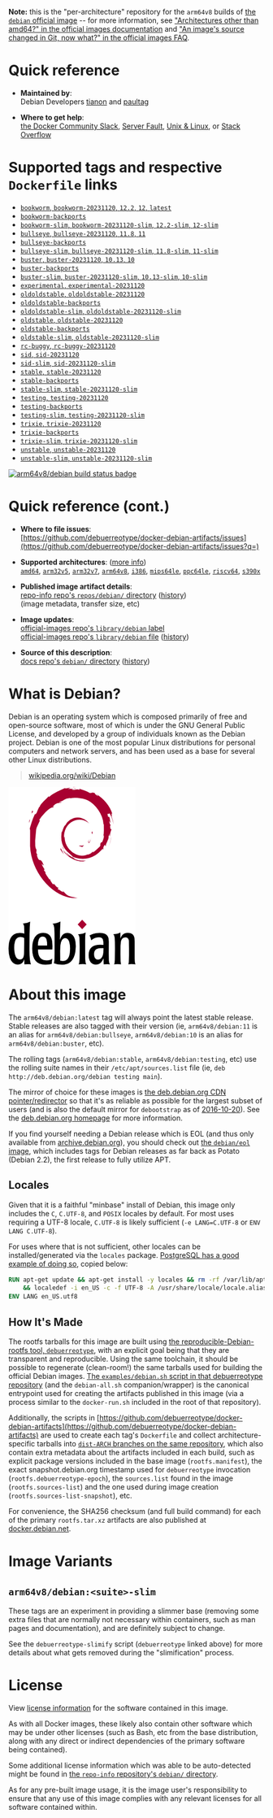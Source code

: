 <!--

********************************************************************************

WARNING:

    DO NOT EDIT "debian/README.md"

    IT IS AUTO-GENERATED

    (from the other files in "debian/" combined with a set of templates)

********************************************************************************

-->

**Note:** this is the "per-architecture" repository for the `arm64v8` builds of [the `debian` official image](https://hub.docker.com/_/debian) -- for more information, see ["Architectures other than amd64?" in the official images documentation](https://github.com/docker-library/official-images#architectures-other-than-amd64) and ["An image's source changed in Git, now what?" in the official images FAQ](https://github.com/docker-library/faq#an-images-source-changed-in-git-now-what).

# Quick reference

-	**Maintained by**:  
	Debian Developers [tianon](https://qa.debian.org/developer.php?login=tianon) and [paultag](https://qa.debian.org/developer.php?login=paultag)

-	**Where to get help**:  
	[the Docker Community Slack](https://dockr.ly/comm-slack), [Server Fault](https://serverfault.com/help/on-topic), [Unix & Linux](https://unix.stackexchange.com/help/on-topic), or [Stack Overflow](https://stackoverflow.com/help/on-topic)

# Supported tags and respective `Dockerfile` links

-	[`bookworm`, `bookworm-20231120`, `12.2`, `12`, `latest`](https://github.com/debuerreotype/docker-debian-artifacts/blob/1b35efb3d85728c66667895d668bdeaa2717ba02/bookworm/Dockerfile)
-	[`bookworm-backports`](https://github.com/debuerreotype/docker-debian-artifacts/blob/1b35efb3d85728c66667895d668bdeaa2717ba02/bookworm/backports/Dockerfile)
-	[`bookworm-slim`, `bookworm-20231120-slim`, `12.2-slim`, `12-slim`](https://github.com/debuerreotype/docker-debian-artifacts/blob/1b35efb3d85728c66667895d668bdeaa2717ba02/bookworm/slim/Dockerfile)
-	[`bullseye`, `bullseye-20231120`, `11.8`, `11`](https://github.com/debuerreotype/docker-debian-artifacts/blob/1b35efb3d85728c66667895d668bdeaa2717ba02/bullseye/Dockerfile)
-	[`bullseye-backports`](https://github.com/debuerreotype/docker-debian-artifacts/blob/1b35efb3d85728c66667895d668bdeaa2717ba02/bullseye/backports/Dockerfile)
-	[`bullseye-slim`, `bullseye-20231120-slim`, `11.8-slim`, `11-slim`](https://github.com/debuerreotype/docker-debian-artifacts/blob/1b35efb3d85728c66667895d668bdeaa2717ba02/bullseye/slim/Dockerfile)
-	[`buster`, `buster-20231120`, `10.13`, `10`](https://github.com/debuerreotype/docker-debian-artifacts/blob/1b35efb3d85728c66667895d668bdeaa2717ba02/buster/Dockerfile)
-	[`buster-backports`](https://github.com/debuerreotype/docker-debian-artifacts/blob/1b35efb3d85728c66667895d668bdeaa2717ba02/buster/backports/Dockerfile)
-	[`buster-slim`, `buster-20231120-slim`, `10.13-slim`, `10-slim`](https://github.com/debuerreotype/docker-debian-artifacts/blob/1b35efb3d85728c66667895d668bdeaa2717ba02/buster/slim/Dockerfile)
-	[`experimental`, `experimental-20231120`](https://github.com/debuerreotype/docker-debian-artifacts/blob/1b35efb3d85728c66667895d668bdeaa2717ba02/experimental/Dockerfile)
-	[`oldoldstable`, `oldoldstable-20231120`](https://github.com/debuerreotype/docker-debian-artifacts/blob/1b35efb3d85728c66667895d668bdeaa2717ba02/oldoldstable/Dockerfile)
-	[`oldoldstable-backports`](https://github.com/debuerreotype/docker-debian-artifacts/blob/1b35efb3d85728c66667895d668bdeaa2717ba02/oldoldstable/backports/Dockerfile)
-	[`oldoldstable-slim`, `oldoldstable-20231120-slim`](https://github.com/debuerreotype/docker-debian-artifacts/blob/1b35efb3d85728c66667895d668bdeaa2717ba02/oldoldstable/slim/Dockerfile)
-	[`oldstable`, `oldstable-20231120`](https://github.com/debuerreotype/docker-debian-artifacts/blob/1b35efb3d85728c66667895d668bdeaa2717ba02/oldstable/Dockerfile)
-	[`oldstable-backports`](https://github.com/debuerreotype/docker-debian-artifacts/blob/1b35efb3d85728c66667895d668bdeaa2717ba02/oldstable/backports/Dockerfile)
-	[`oldstable-slim`, `oldstable-20231120-slim`](https://github.com/debuerreotype/docker-debian-artifacts/blob/1b35efb3d85728c66667895d668bdeaa2717ba02/oldstable/slim/Dockerfile)
-	[`rc-buggy`, `rc-buggy-20231120`](https://github.com/debuerreotype/docker-debian-artifacts/blob/1b35efb3d85728c66667895d668bdeaa2717ba02/rc-buggy/Dockerfile)
-	[`sid`, `sid-20231120`](https://github.com/debuerreotype/docker-debian-artifacts/blob/1b35efb3d85728c66667895d668bdeaa2717ba02/sid/Dockerfile)
-	[`sid-slim`, `sid-20231120-slim`](https://github.com/debuerreotype/docker-debian-artifacts/blob/1b35efb3d85728c66667895d668bdeaa2717ba02/sid/slim/Dockerfile)
-	[`stable`, `stable-20231120`](https://github.com/debuerreotype/docker-debian-artifacts/blob/1b35efb3d85728c66667895d668bdeaa2717ba02/stable/Dockerfile)
-	[`stable-backports`](https://github.com/debuerreotype/docker-debian-artifacts/blob/1b35efb3d85728c66667895d668bdeaa2717ba02/stable/backports/Dockerfile)
-	[`stable-slim`, `stable-20231120-slim`](https://github.com/debuerreotype/docker-debian-artifacts/blob/1b35efb3d85728c66667895d668bdeaa2717ba02/stable/slim/Dockerfile)
-	[`testing`, `testing-20231120`](https://github.com/debuerreotype/docker-debian-artifacts/blob/1b35efb3d85728c66667895d668bdeaa2717ba02/testing/Dockerfile)
-	[`testing-backports`](https://github.com/debuerreotype/docker-debian-artifacts/blob/1b35efb3d85728c66667895d668bdeaa2717ba02/testing/backports/Dockerfile)
-	[`testing-slim`, `testing-20231120-slim`](https://github.com/debuerreotype/docker-debian-artifacts/blob/1b35efb3d85728c66667895d668bdeaa2717ba02/testing/slim/Dockerfile)
-	[`trixie`, `trixie-20231120`](https://github.com/debuerreotype/docker-debian-artifacts/blob/1b35efb3d85728c66667895d668bdeaa2717ba02/trixie/Dockerfile)
-	[`trixie-backports`](https://github.com/debuerreotype/docker-debian-artifacts/blob/1b35efb3d85728c66667895d668bdeaa2717ba02/trixie/backports/Dockerfile)
-	[`trixie-slim`, `trixie-20231120-slim`](https://github.com/debuerreotype/docker-debian-artifacts/blob/1b35efb3d85728c66667895d668bdeaa2717ba02/trixie/slim/Dockerfile)
-	[`unstable`, `unstable-20231120`](https://github.com/debuerreotype/docker-debian-artifacts/blob/1b35efb3d85728c66667895d668bdeaa2717ba02/unstable/Dockerfile)
-	[`unstable-slim`, `unstable-20231120-slim`](https://github.com/debuerreotype/docker-debian-artifacts/blob/1b35efb3d85728c66667895d668bdeaa2717ba02/unstable/slim/Dockerfile)

[![arm64v8/debian build status badge](https://img.shields.io/jenkins/s/https/doi-janky.infosiftr.net/job/multiarch/job/arm64v8/job/debian.svg?label=arm64v8/debian%20%20build%20job)](https://doi-janky.infosiftr.net/job/multiarch/job/arm64v8/job/debian/)

# Quick reference (cont.)

-	**Where to file issues**:  
	[https://github.com/debuerreotype/docker-debian-artifacts/issues](https://github.com/debuerreotype/docker-debian-artifacts/issues?q=)

-	**Supported architectures**: ([more info](https://github.com/docker-library/official-images#architectures-other-than-amd64))  
	[`amd64`](https://hub.docker.com/r/amd64/debian/), [`arm32v5`](https://hub.docker.com/r/arm32v5/debian/), [`arm32v7`](https://hub.docker.com/r/arm32v7/debian/), [`arm64v8`](https://hub.docker.com/r/arm64v8/debian/), [`i386`](https://hub.docker.com/r/i386/debian/), [`mips64le`](https://hub.docker.com/r/mips64le/debian/), [`ppc64le`](https://hub.docker.com/r/ppc64le/debian/), [`riscv64`](https://hub.docker.com/r/riscv64/debian/), [`s390x`](https://hub.docker.com/r/s390x/debian/)

-	**Published image artifact details**:  
	[repo-info repo's `repos/debian/` directory](https://github.com/docker-library/repo-info/blob/master/repos/debian) ([history](https://github.com/docker-library/repo-info/commits/master/repos/debian))  
	(image metadata, transfer size, etc)

-	**Image updates**:  
	[official-images repo's `library/debian` label](https://github.com/docker-library/official-images/issues?q=label%3Alibrary%2Fdebian)  
	[official-images repo's `library/debian` file](https://github.com/docker-library/official-images/blob/master/library/debian) ([history](https://github.com/docker-library/official-images/commits/master/library/debian))

-	**Source of this description**:  
	[docs repo's `debian/` directory](https://github.com/docker-library/docs/tree/master/debian) ([history](https://github.com/docker-library/docs/commits/master/debian))

# What is Debian?

Debian is an operating system which is composed primarily of free and open-source software, most of which is under the GNU General Public License, and developed by a group of individuals known as the Debian project. Debian is one of the most popular Linux distributions for personal computers and network servers, and has been used as a base for several other Linux distributions.

> [wikipedia.org/wiki/Debian](https://en.wikipedia.org/wiki/Debian)

![logo](https://raw.githubusercontent.com/docker-library/docs/b449be7df57e9ed9086bb5821bfb5d6cdc5d67a4/debian/logo.png)

# About this image

The `arm64v8/debian:latest` tag will always point the latest stable release. Stable releases are also tagged with their version (ie, `arm64v8/debian:11` is an alias for `arm64v8/debian:bullseye`, `arm64v8/debian:10` is an alias for `arm64v8/debian:buster`, etc).

The rolling tags (`arm64v8/debian:stable`, `arm64v8/debian:testing`, etc) use the rolling suite names in their `/etc/apt/sources.list` file (ie, `deb http://deb.debian.org/debian testing main`).

The mirror of choice for these images is [the deb.debian.org CDN pointer/redirector](https://deb.debian.org) so that it's as reliable as possible for the largest subset of users (and is also the default mirror for `debootstrap` as of [2016-10-20](https://anonscm.debian.org/cgit/d-i/debootstrap.git/commit/?id=9e8bc60ad1ccf3a25ce7890526b70059f3e770de)). See the [deb.debian.org homepage](https://deb.debian.org) for more information.

If you find yourself needing a Debian release which is EOL (and thus only available from [archive.debian.org](http://archive.debian.org)), you should check out [the `debian/eol` image](https://hub.docker.com/r/debian/eol/), which includes tags for Debian releases as far back as Potato (Debian 2.2), the first release to fully utilize APT.

## Locales

Given that it is a faithful "minbase" install of Debian, this image only includes the `C`, `C.UTF-8`, and `POSIX` locales by default. For most uses requiring a UTF-8 locale, `C.UTF-8` is likely sufficient (`-e LANG=C.UTF-8` or `ENV LANG C.UTF-8`).

For uses where that is not sufficient, other locales can be installed/generated via the `locales` package. [PostgreSQL has a good example of doing so](https://github.com/docker-library/postgres/blob/69bc540ecfffecce72d49fa7e4a46680350037f9/9.6/Dockerfile#L21-L24), copied below:

```dockerfile
RUN apt-get update && apt-get install -y locales && rm -rf /var/lib/apt/lists/* \
	&& localedef -i en_US -c -f UTF-8 -A /usr/share/locale/locale.alias en_US.UTF-8
ENV LANG en_US.utf8
```

## How It's Made

The rootfs tarballs for this image are built using [the reproducible-Debian-rootfs tool, `debuerreotype`](https://github.com/debuerreotype/debuerreotype), with an explicit goal being that they are transparent and reproducible. Using the same toolchain, it should be possible to regenerate (clean-room!) the same tarballs used for building the official Debian images. [The `examples/debian.sh` script in that debuerreotype repository](https://github.com/debuerreotype/debuerreotype/blob/master/examples/debian.sh) (and the `debian-all.sh` companion/wrapper) is the canonical entrypoint used for creating the artifacts published in this image (via a process similar to the `docker-run.sh` included in the root of that repository).

Additionally, the scripts in [https://github.com/debuerreotype/docker-debian-artifacts](https://github.com/debuerreotype/docker-debian-artifacts) are used to create each tag's `Dockerfile` and collect architecture-specific tarballs into [`dist-ARCH` branches on the same repository](https://github.com/debuerreotype/docker-debian-artifacts/branches), which also contain extra metadata about the artifacts included in each build, such as explicit package versions included in the base image (`rootfs.manifest`), the exact snapshot.debian.org timestamp used for `debuerreotype` invocation (`rootfs.debuerreotype-epoch`), the `sources.list` found in the image (`rootfs.sources-list`) and the one used during image creation (`rootfs.sources-list-snapshot`), etc.

For convenience, the SHA256 checksum (and full build command) for each of the primary `rootfs.tar.xz` artifacts are also published at [docker.debian.net](https://docker.debian.net/).

# Image Variants

## `arm64v8/debian:<suite>-slim`

These tags are an experiment in providing a slimmer base (removing some extra files that are normally not necessary within containers, such as man pages and documentation), and are definitely subject to change.

See the `debuerreotype-slimify` script (`debuerreotype` linked above) for more details about what gets removed during the "slimification" process.

# License

View [license information](https://www.debian.org/social_contract#guidelines) for the software contained in this image.

As with all Docker images, these likely also contain other software which may be under other licenses (such as Bash, etc from the base distribution, along with any direct or indirect dependencies of the primary software being contained).

Some additional license information which was able to be auto-detected might be found in [the `repo-info` repository's `debian/` directory](https://github.com/docker-library/repo-info/tree/master/repos/debian).

As for any pre-built image usage, it is the image user's responsibility to ensure that any use of this image complies with any relevant licenses for all software contained within.
